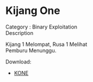 # Kijang One
Category : Binary Exploitation  
Description

Kijang 1 Melompat, Rusa 1 Melihat  
Pemburu Menunggu.

Download:
- [KONE](./forPlayer/KijangOne)